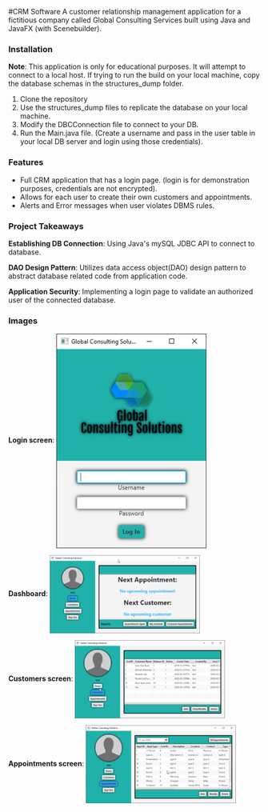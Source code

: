#CRM Software
A customer relationship management application for a fictitious company called Global Consulting Services built using Java and JavaFX (with Scenebuilder).

### Installation
**Note**: This application is only for educational purposes.  It will attempt to connect to a local host.
 If trying to run the build on your local machine, copy the database schemas in the structures_dump
 folder.
 1. Clone the repository
 2. Use the structures_dump files to replicate the database on your local machine.
 3. Modify the DBCConnection file to connect to your DB.
 4. Run the Main.java file. (Create a username and pass in the user table in your local DB server and login using those credentials).

 ### Features
 * Full CRM application that has a login page. (login is for demonstration purposes, credentials are not encrypted).
 * Allows for each user to create their own customers and appointments.
 * Alerts and Error messages when user violates DBMS rules.

### Project Takeaways
**Establishing DB Connection**: Using Java's mySQL JDBC API to connect to database.

**DAO Design Pattern**: Utilizes data access object(DAO) design pattern to abstract database related code from
application code.

**Application Security**: Implementing a login page to validate an authorized user of the connected database.

### Images
**Login screen**:
<img src="Application_Screenshots/GCSlogin.png" width=300 align=center>

**Dashboard**:
<img src="Application_Screenshots/GCSmain.png" width=300 align=center>

**Customers screen**:
<img src="Application_Screenshots/GCScustomers.png" width=300 align=center>

**Appointments screen**:
<img src="Application_Screenshots/GCSappointments.png" width=300 align=center>

